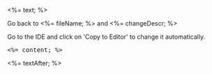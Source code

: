 <%= text; %>

Go back to <%= fileName; %> and <%= changeDescr; %>

Go to the IDE and click on 'Copy to Editor' to change it automatically.

<pre class="file" data-filename="<%= fileDir; %>" data-target="<%= dataTarget; %>" data-marker="<%= placeholder; %>">
<%= content; %>
</pre>


<%= textAfter; %>